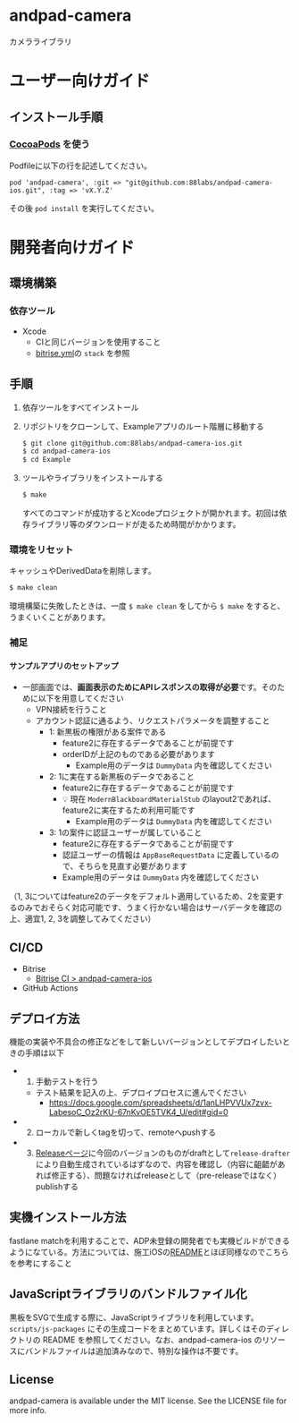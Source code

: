 # andpad-camera
カメラライブラリ

# ユーザー向けガイド

## インストール手順

### [CocoaPods](http://cocoapods.org) を使う

Podfileに以下の行を記述してください。

```
pod 'andpad-camera', :git => "git@github.com:88labs/andpad-camera-ios.git", :tag => 'vX.Y.Z'
```

その後 `pod install` を実行してください。

# 開発者向けガイド

## 環境構築

### 依存ツール

- Xcode
	- CIと同じバージョンを使用すること
    - [bitrise.yml](bitrise.yml)の `stack` を参照

## 手順

1. 依存ツールをすべてインストール
1. リポジトリをクローンして、Exampleアプリのルート階層に移動する

	```bash
	$ git clone git@github.com:88labs/andpad-camera-ios.git
	$ cd andpad-camera-ios
	$ cd Example
	```

1. ツールやライブラリをインストールする

	```bash
	$ make
	```

	すべてのコマンドが成功するとXcodeプロジェクトが開かれます。初回は依存ライブラリ等のダウンロードが走るため時間がかかります。 

### 環境をリセット

キャッシュやDerivedDataを削除します。

```bash
$ make clean
```

環境構築に失敗したときは、一度 `$ make clean` をしてから `$ make` をすると、うまくいくことがあります。

### 補足

#### サンプルアプリのセットアップ

- 一部画面では、**画面表示のためにAPIレスポンスの取得が必要**です。そのために以下を用意してください
	- VPN接続を行うこと
	- アカウント認証に通るよう、リクエストパラメータを調整すること
		- 1: 新黒板の権限がある案件である
			- feature2に存在するデータであることが前提です
			- orderIDが上記のものである必要があります
				- Example用のデータは `DummyData` 内を確認してください
		- 2: 1に実在する新黒板のデータであること
			- feature2に存在するデータであることが前提です
			- :bulb: 現在 `ModernBlackboardMaterialStub` のlayout2であれば、feature2に実在するため利用可能です
				- Example用のデータは `DummyData` 内を確認してください
		- 3: 1の案件に認証ユーザーが属していること
			- feature2に存在するデータであることが前提です
			- 認証ユーザーの情報は `AppBaseRequestData` に定義しているので、そちらを見直す必要があります
		   	- Example用のデータは `DummyData` 内を確認してください

（1, 3についてはfeature2のデータをデフォルト適用しているため、2を変更するのみでおそらく対応可能です、うまく行かない場合はサーバデータを確認の上、適宜1, 2, 3を調整してみてください）

## CI/CD

- Bitrise
	- [Bitrise CI > andpad-camera-ios](https://app.bitrise.io/app/35479243ba0b60bf)
- GitHub Actions

## デプロイ方法

機能の実装や不具合の修正などをして新しいバージョンとしてデプロイしたいときの手順は以下

- 1. 手動テストを行う
  - テスト結果を記入の上、デプロイプロセスに進んでください
    - https://docs.google.com/spreadsheets/d/1anLHPVVUx7zvx-LabesoC_Oz2rKU-67nKvOE5TVK4_U/edit#gid=0
- 2. ローカルで新しくtagを切って、remoteへpushする
- 3. [Releaseページ](https://github.com/88labs/andpad-camera-ios/releases)に今回のバージョンのものがdraftとして`release-drafter`により自動生成されているはずなので、内容を確認し（内容に齟齬があれば修正する）、問題なければreleaseとして（pre-releaseではなく）publishする

## 実機インストール方法

fastlane matchを利用することで、ADP未登録の開発者でも実機ビルドができるようになている。方法については、施工iOSの[README](https://github.com/88labs/andpad-ios#operations)とほぼ同様なのでこちらを参考にすること

## JavaScriptライブラリのバンドルファイル化

黒板をSVGで生成する際に、JavaScriptライブラリを利用しています。`scripts/js-packages` にその生成コードをまとめています。詳しくはそのディレクトリの README を参照してください。なお、andpad-camera-ios のリソースにバンドルファイルは追加済みなので、特別な操作は不要です。

## License

andpad-camera is available under the MIT license. See the LICENSE file for more info.
